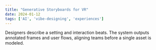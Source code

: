 ```yaml
---
title: "Generative Storyboards for VR"
date: 2024-01-12
tags: ['AI', 'vibe-designing', 'experiences']
---
```


Designers describe a setting and interaction beats. The system outputs annotated frames and user flows, aligning teams before a single asset is modeled.
